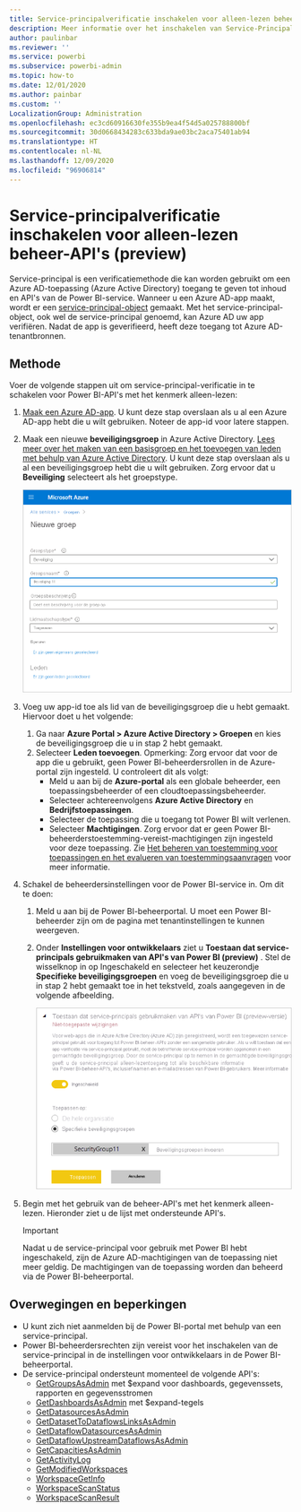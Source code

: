 ```yaml
---
title: Service-principalverificatie inschakelen voor alleen-lezen beheer-API's (preview)
description: Meer informatie over het inschakelen van Service-Principal-verificatie om het gebruik van alleen-lezen-beheer-API's toe te staan.
author: paulinbar
ms.reviewer: ''
ms.service: powerbi
ms.subservice: powerbi-admin
ms.topic: how-to
ms.date: 12/01/2020
ms.author: painbar
ms.custom: ''
LocalizationGroup: Administration
ms.openlocfilehash: ec3cd60916630fe355b9ea4f54d5a025788800bf
ms.sourcegitcommit: 30d0668434283c633bda9ae03bc2aca75401ab94
ms.translationtype: HT
ms.contentlocale: nl-NL
ms.lasthandoff: 12/09/2020
ms.locfileid: "96906814"
---
```

# <a name="enable-service-principal-authentication-for-read-only-admin-apis-preview"></a>Service-principalverificatie inschakelen voor alleen-lezen beheer-API's (preview)

Service-principal is een verificatiemethode die kan worden gebruikt om een Azure AD-toepassing (Azure Active Directory) toegang te geven tot inhoud en API's van de Power BI-service.
Wanneer u een Azure AD-app maakt, wordt er een [service-principal-object](https://docs.microsoft.com/azure/active-directory/develop/app-objects-and-service-principals#service-principal-object) gemaakt. Met het service-principal-object, ook wel de service-principal genoemd, kan Azure AD uw app verifiëren. Nadat de app is geverifieerd, heeft deze toegang tot Azure AD-tenantbronnen.

## <a name="method"></a>Methode

Voer de volgende stappen uit om service-principal-verificatie in te schakelen voor Power BI-API's met het kenmerk alleen-lezen:

1. [Maak een Azure AD-app](https://docs.microsoft.com/azure/active-directory/develop/howto-create-service-principal-portal). U kunt deze stap overslaan als u al een Azure AD-app hebt die u wilt gebruiken. Noteer de app-id voor latere stappen. 
2. Maak een nieuwe **beveiligingsgroep** in Azure Active Directory. [Lees meer over het maken van een basisgroep en het toevoegen van leden met behulp van Azure Active Directory](https://docs.microsoft.com/azure/active-directory/fundamentals/active-directory-groups-create-azure-portal). U kunt deze stap overslaan als u al een beveiligingsgroep hebt die u wilt gebruiken.
    Zorg ervoor dat u **Beveiliging** selecteert als het groepstype.

    ![Schermopname van het dialoogvenster Nieuwe groep maken in de Azure-portal.](media/read-only-apis-service-principal-auth/azure-portal-new-group-dialog.png)

3. Voeg uw app-id toe als lid van de beveiligingsgroep die u hebt gemaakt. Hiervoor doet u het volgende:
    1. Ga naar **Azure Portal > Azure Active Directory > Groepen** en kies de beveiligingsgroep die u in stap 2 hebt gemaakt.
    1. Selecteer **Leden toevoegen**.
    Opmerking: Zorg ervoor dat voor de app die u gebruikt, geen Power BI-beheerdersrollen in de Azure-portal zijn ingesteld. U controleert dit als volgt: 
       * Meld u aan bij de **Azure-portal** als een globale beheerder, een toepassingsbeheerder of een cloudtoepassingsbeheerder. 
        * Selecteer achtereenvolgens **Azure Active Directory** en **Bedrijfstoepassingen**. 
        * Selecteer de toepassing die u toegang tot Power BI wilt verlenen. 
        * Selecteer **Machtigingen**. Zorg ervoor dat er geen Power BI-beheerderstoestemming-vereist-machtigingen zijn ingesteld voor deze toepassing. Zie [Het beheren van toestemming voor toepassingen en het evalueren van toestemmingsaanvragen](https://docs.microsoft.com/azure/active-directory/manage-apps/manage-consent-requests) voor meer informatie. 
4. Schakel de beheerdersinstellingen voor de Power BI-service in. Om dit te doen:
    1. Meld u aan bij de Power BI-beheerportal. U moet een Power BI-beheerder zijn om de pagina met tenantinstellingen te kunnen weergeven.
    1. Onder **Instellingen voor ontwikkelaars** ziet u **Toestaan dat service-principals gebruikmaken van API's van Power BI (preview)** . Stel de wisselknop in op Ingeschakeld en selecteer het keuzerondje **Specifieke beveiligingsgroepen** en voeg de beveiligingsgroep die u in stap 2 hebt gemaakt toe in het tekstveld, zoals aangegeven in de volgende afbeelding.

        ![Schermopname van de tenantinstelling voor het toestaan van service-principals.](media/read-only-apis-service-principal-auth/allow-service-principals-tenant-setting.png)

 5. Begin met het gebruik van de beheer-API's met het kenmerk alleen-lezen. Hieronder ziet u de lijst met ondersteunde API's.

    >[!IMPORTANT]
    >Nadat u de service-principal voor gebruik met Power BI hebt ingeschakeld, zijn de Azure AD-machtigingen van de toepassing niet meer geldig. De machtigingen van de toepassing worden dan beheerd via de Power BI-beheerportal.

## <a name="considerations-and-limitations"></a>Overwegingen en beperkingen
* U kunt zich niet aanmelden bij de Power BI-portal met behulp van een service-principal.
* Power BI-beheerdersrechten zijn vereist voor het inschakelen van de service-principal in de instellingen voor ontwikkelaars in de Power BI-beheerportal.
* De service-principal ondersteunt momenteel de volgende API's:
    * [GetGroupsAsAdmin](https://docs.microsoft.com/rest/api/power-bi/admin/groups_getgroupsasadmin) met $expand voor dashboards, gegevenssets, rapporten en gegevensstromen 
    * [GetDashboardsAsAdmin](https://docs.microsoft.com/rest/api/power-bi/admin/dashboards_getdashboardsasadmin) met $expand-tegels
    * [GetDatasourcesAsAdmin](https://docs.microsoft.com/rest/api/power-bi/admin/datasets_getdatasourcesasadmin) 
    * [GetDatasetToDataflowsLinksAsAdmin](https://docs.microsoft.com/rest/api/power-bi/admin/datasets_getdatasettodataflowslinksingroupasadmin)
    * [GetDataflowDatasourcesAsAdmin](https://docs.microsoft.com/rest/api/power-bi/admin/dataflows_getdataflowdatasourcesasadmin) 
    * [GetDataflowUpstreamDataflowsAsAdmin](https://docs.microsoft.com/rest/api/power-bi/admin/dataflows_getupstreamdataflowsingroupasadmin) 
    * [GetCapacitiesAsAdmin](https://docs.microsoft.com/rest/api/power-bi/admin/getcapacitiesasadmin)
    * [GetActivityLog](https://docs.microsoft.com/rest/api/power-bi/admin/getactivityevents)
    * [GetModifiedWorkspaces](https://docs.microsoft.com/rest/api/power-bi/admin/workspaceinfo_getmodifiedworkspaces)
    * [WorkspaceGetInfo](https://docs.microsoft.com/rest/api/power-bi/admin/workspaceinfo_postworkspaceinfo)
    * [WorkspaceScanStatus](https://docs.microsoft.com/rest/api/power-bi/admin/workspaceinfo_getscanstatus)
    * [WorkspaceScanResult](https://docs.microsoft.com/rest/api/power-bi/admin/workspaceinfo_getscanresult)
